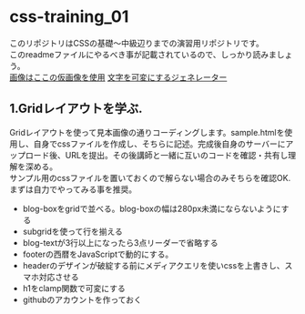 # css-training_01
このリポジトリはCSSの基礎〜中級辺りまでの演習用リポジトリです。  
このreadmeファイルにやるべき事が記載されているので、しっかり読みましょう。  
[画像はここの仮画像を使用](https://placehold.jp/#advanced-tab)
[文字を可変にするジェネレーター](https://min-max-calculator.9elements.com/?24,34,390,1200)

## 1.Gridレイアウトを学ぶ. 
Gridレイアウトを使って見本画像の通りコーディングします。sample.htmlを使用し、自身でcssファイルを作成し、そちらに記述。完成後自身のサーバーにアップロード後、URLを提出。その後講師と一緒に互いのコードを確認・共有し理解を深める。  
サンプル用のcssファイルを置いておくので解らない場合のみそちらを確認OK.まずは自力でやってみる事を推奨。  
- blog-boxをgridで並べる。blog-boxの幅は280px未満にならないようにする
- subgridを使って行を揃える
- blog-textが3行以上になったら3点リーダーで省略する
- footerの西暦をJavaScriptで動的にする。
- headerのデザインが破綻する前にメディアクエリを使いcssを上書きし、スマホ対応させる
- h1をclamp関数で可変にする
- githubのアカウントを作っておく








